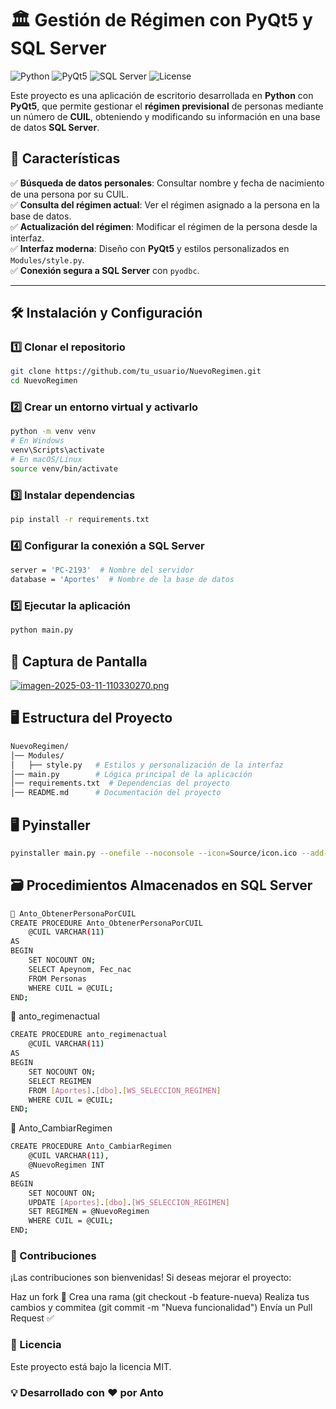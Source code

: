 # 🏛️ Gestión de Régimen con PyQt5 y SQL Server

![Python](https://img.shields.io/badge/Python-3.12-blue.svg)
![PyQt5](https://img.shields.io/badge/PyQt5-6.x-green.svg)
![SQL Server](https://img.shields.io/badge/Database-SQL%20Server-orange.svg)
![License](https://img.shields.io/badge/License-MIT-lightgrey.svg)

Este proyecto es una aplicación de escritorio desarrollada en **Python** con **PyQt5**, que permite gestionar el **régimen previsional** de personas mediante un número de **CUIL**, obteniendo y modificando su información en una base de datos **SQL Server**.

## 🚀 Características

✅ **Búsqueda de datos personales**: Consultar nombre y fecha de nacimiento de una persona por su CUIL.  
✅ **Consulta del régimen actual**: Ver el régimen asignado a la persona en la base de datos.  
✅ **Actualización del régimen**: Modificar el régimen de la persona desde la interfaz.  
✅ **Interfaz moderna**: Diseño con **PyQt5** y estilos personalizados en `Modules/style.py`.  
✅ **Conexión segura a SQL Server** con `pyodbc`.

---

## 🛠️ Instalación y Configuración

### 1️⃣ **Clonar el repositorio**
```sh
git clone https://github.com/tu_usuario/NuevoRegimen.git
cd NuevoRegimen
```

### 2️⃣ Crear un entorno virtual y activarlo
```sh
python -m venv venv
# En Windows
venv\Scripts\activate
# En macOS/Linux
source venv/bin/activate
```

### 3️⃣ Instalar dependencias
```sh
pip install -r requirements.txt

```

### 4️⃣ Configurar la conexión a SQL Server
```sh
server = 'PC-2193'  # Nombre del servidor
database = 'Aportes'  # Nombre de la base de datos


```

### 5️⃣ Ejecutar la aplicación
```sh
python main.py
```

## 📸 Captura de Pantalla

[![imagen-2025-03-11-110330270.png](https://i.postimg.cc/6pNdqkrr/imagen-2025-03-11-110330270.png)](https://postimg.cc/ykvJrrrx)

## 🖥️ Estructura del Proyecto
```sh
NuevoRegimen/
│── Modules/
│   ├── style.py   # Estilos y personalización de la interfaz
│── main.py        # Lógica principal de la aplicación
│── requirements.txt  # Dependencias del proyecto
│── README.md      # Documentación del proyecto
```
## 🖥️ Pyinstaller
```sh
pyinstaller main.py --onefile --noconsole --icon=Source/icon.ico --add-data "Source;Source" --add-data "Modules/resources.py;Modules" --add-data "Modules/style.py;Modules" --add-data "Modules/conexion_db.py;Modules" --name GestorRegimen
```

## 🗃️ Procedimientos Almacenados en SQL Server
```sh
📌 Anto_ObtenerPersonaPorCUIL
CREATE PROCEDURE Anto_ObtenerPersonaPorCUIL
    @CUIL VARCHAR(11)
AS
BEGIN
    SET NOCOUNT ON;
    SELECT Apeynom, Fec_nac
    FROM Personas
    WHERE CUIL = @CUIL;
END;
```

📌 anto_regimenactual
```sh
CREATE PROCEDURE anto_regimenactual
    @CUIL VARCHAR(11)
AS
BEGIN
    SET NOCOUNT ON;
    SELECT REGIMEN
    FROM [Aportes].[dbo].[WS_SELECCION_REGIMEN]
    WHERE CUIL = @CUIL;
END;
```

📌 Anto_CambiarRegimen
```sh
CREATE PROCEDURE Anto_CambiarRegimen
    @CUIL VARCHAR(11),
    @NuevoRegimen INT
AS
BEGIN
    SET NOCOUNT ON;
    UPDATE [Aportes].[dbo].[WS_SELECCION_REGIMEN]
    SET REGIMEN = @NuevoRegimen
    WHERE CUIL = @CUIL;
END;
```

### 🤝 Contribuciones
¡Las contribuciones son bienvenidas! Si deseas mejorar el proyecto:

Haz un fork 🍴
Crea una rama (git checkout -b feature-nueva)
Realiza tus cambios y commitea (git commit -m "Nueva funcionalidad")
Envía un Pull Request ✅

### 📜 Licencia
Este proyecto está bajo la licencia MIT.

### 💡 Desarrollado con ❤️ por Anto



